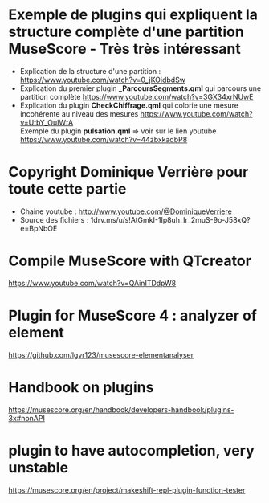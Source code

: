 # Exemple de plugins qui expliquent la structure complète d'une partition MuseScore - Très très intéressant
- Explication de la structure d'une partition : https://www.youtube.com/watch?v=0_jKOidbdSw
- Explication du premier plugin **_ParcoursSegments.qml** qui parcours une partition complète https://www.youtube.com/watch?v=3GX34xrNUwE
- Explication du plugin **CheckChiffrage.qml** qui colorie une mesure incohérente au niveau des mesures https://www.youtube.com/watch?v=UtbY_OuIWtA   
Exemple du plugin **pulsation.qml** => voir sur le lien youtube https://www.youtube.com/watch?v=44zbxkadbP8 

# Copyright Dominique Verrière pour toute cette partie  
- Chaine youtube : http://www.youtube.com/@DominiqueVerriere  
- Source des fichiers : 1drv.ms/u/s!AtGmkI-1Ip8uh_Ir_2muS-9o-J58xQ?e=BpNbOE   

# Compile MuseScore with QTcreator   
https://www.youtube.com/watch?v=QAinITDdpW8    

# Plugin for MuseScore 4 : analyzer of element
https://github.com/lgvr123/musescore-elementanalyser   

# Handbook on plugins
https://musescore.org/en/handbook/developers-handbook/plugins-3x#nonAPI   

# plugin to have autocompletion, very unstable
https://musescore.org/en/project/makeshift-repl-plugin-function-tester
